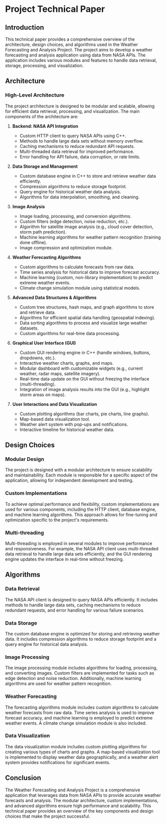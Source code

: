 # Project Technical Paper

## Introduction

This technical paper provides a comprehensive overview of the architecture, design choices, and algorithms used in the Weather Forecasting and Analysis Project. The project aims to develop a weather forecasting and analysis application using data from NASA APIs. The application includes various modules and features to handle data retrieval, storage, processing, and visualization.

## Architecture

### High-Level Architecture

The project architecture is designed to be modular and scalable, allowing for efficient data retrieval, processing, and visualization. The main components of the architecture are:

1. **Backend: NASA API Integration**
   - Custom HTTP client to query NASA APIs using C++.
   - Methods to handle large data sets without memory overflow.
   - Caching mechanisms to reduce redundant API requests.
   - Multi-threaded data retrieval for improved performance.
   - Error handling for API failure, data corruption, or rate limits.

2. **Data Storage and Management**
   - Custom database engine in C++ to store and retrieve weather data efficiently.
   - Compression algorithms to reduce storage footprint.
   - Query engine for historical weather data analysis.
   - Algorithms for data interpolation, smoothing, and cleaning.

3. **Image Analysis**
   - Image loading, processing, and conversion algorithms.
   - Custom filters (edge detection, noise reduction, etc.).
   - Algorithm for satellite image analysis (e.g., cloud cover detection, storm path prediction).
   - Machine learning algorithms for weather pattern recognition (training done offline).
   - Image compression and optimization module.

4. **Weather Forecasting Algorithms**
   - Custom algorithms to calculate forecasts from raw data.
   - Time series analysis for historical data to improve forecast accuracy.
   - Machine learning (custom, non-library implementation) to predict extreme weather events.
   - Climate change simulation module using statistical models.

5. **Advanced Data Structures & Algorithms**
   - Custom tree structures, hash maps, and graph algorithms to store and retrieve data.
   - Algorithms for efficient spatial data handling (geospatial indexing).
   - Data sorting algorithms to process and visualize large weather datasets.
   - Custom algorithms for real-time data processing.

6. **Graphical User Interface (GUI)**
   - Custom GUI rendering engine in C++ (handle windows, buttons, dropdowns, etc.).
   - Interactive weather charts, graphs, and maps.
   - Modular dashboard with customizable widgets (e.g., current weather, radar maps, satellite imagery).
   - Real-time data update on the GUI without freezing the interface (multi-threading).
   - Integration of image analysis results into the GUI (e.g., highlight storm areas on maps).

7. **User Interactions and Data Visualization**
   - Custom plotting algorithms (bar charts, pie charts, line graphs).
   - Map-based data visualization tool.
   - Weather alert system with pop-ups and notifications.
   - Interactive timeline for historical weather data.

## Design Choices

### Modular Design

The project is designed with a modular architecture to ensure scalability and maintainability. Each module is responsible for a specific aspect of the application, allowing for independent development and testing.

### Custom Implementations

To achieve optimal performance and flexibility, custom implementations are used for various components, including the HTTP client, database engine, and machine learning algorithms. This approach allows for fine-tuning and optimization specific to the project's requirements.

### Multi-threading

Multi-threading is employed in several modules to improve performance and responsiveness. For example, the NASA API client uses multi-threaded data retrieval to handle large data sets efficiently, and the GUI rendering engine updates the interface in real-time without freezing.

## Algorithms

### Data Retrieval

The NASA API client is designed to query NASA APIs efficiently. It includes methods to handle large data sets, caching mechanisms to reduce redundant requests, and error handling for various failure scenarios.

### Data Storage

The custom database engine is optimized for storing and retrieving weather data. It includes compression algorithms to reduce storage footprint and a query engine for historical data analysis.

### Image Processing

The image processing module includes algorithms for loading, processing, and converting images. Custom filters are implemented for tasks such as edge detection and noise reduction. Additionally, machine learning algorithms are used for weather pattern recognition.

### Weather Forecasting

The forecasting algorithms module includes custom algorithms to calculate weather forecasts from raw data. Time series analysis is used to improve forecast accuracy, and machine learning is employed to predict extreme weather events. A climate change simulation module is also included.

### Data Visualization

The data visualization module includes custom plotting algorithms for creating various types of charts and graphs. A map-based visualization tool is implemented to display weather data geographically, and a weather alert system provides notifications for significant events.

## Conclusion

The Weather Forecasting and Analysis Project is a comprehensive application that leverages data from NASA APIs to provide accurate weather forecasts and analysis. The modular architecture, custom implementations, and advanced algorithms ensure high performance and scalability. This technical paper provides an overview of the key components and design choices that make the project successful.
